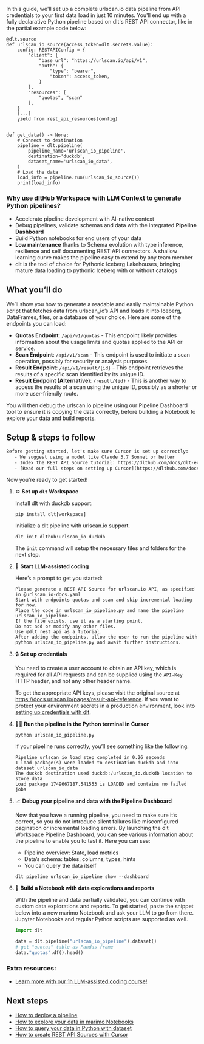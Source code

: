 In this guide, we'll set up a complete urlscan.io data pipeline from API credentials to your first data load in just 10 minutes. You'll end up with a fully declarative Python pipeline based on dlt's REST API connector, like in the partial example code below:

```python-outcome
@dlt.source
def urlscan_io_source(access_token=dlt.secrets.value):
    config: RESTAPIConfig = {
        "client": {
            "base_url": "https://urlscan.io/api/v1",
            "auth": {
                "type": "bearer",
                "token": access_token,
            }
        },
        "resources": [
            "quotas", "scan"
        ],
    }
    [...]
    yield from rest_api_resources(config)


def get_data() -> None:
    # Connect to destination
    pipeline = dlt.pipeline(
        pipeline_name='urlscan_io_pipeline',
        destination='duckdb',
        dataset_name='urlscan_io_data', 
    )
    # Load the data
    load_info = pipeline.run(urlscan_io_source())
    print(load_info) 
```

### Why use dltHub Workspace with LLM Context to generate Python pipelines?

- Accelerate pipeline development with AI-native context
- Debug pipelines, validate schemas and data with the integrated **Pipeline Dashboard**
- Build Python notebooks for end users of your data
- **Low maintenance** thanks to Schema evolution with type inference, resilience and self documenting REST API connectors. A shallow learning curve makes the pipeline easy to extend by any team member
- dlt is the tool of choice for Pythonic Iceberg Lakehouses, bringing mature data loading to pythonic Iceberg with or without catalogs

## What you’ll do

We’ll show you how to generate a readable and easily maintainable Python script that fetches data from urlscan_io’s API and loads it into Iceberg, DataFrames, files, or a database of your choice. Here are some of the endpoints you can load:

- **Quotas Endpoint**: `/api/v1/quotas` - This endpoint likely provides information about the usage limits and quotas applied to the API or service.
- **Scan Endpoint**: `/api/v1/scan` - This endpoint is used to initiate a scan operation, possibly for security or analysis purposes.
- **Result Endpoint**: `/api/v1/result/{id}` - This endpoint retrieves the results of a specific scan identified by its unique ID.
- **Result Endpoint (Alternative)**: `/result/{id}` - This is another way to access the results of a scan using the unique ID, possibly as a shorter or more user-friendly route.

You will then debug the urlscan.io pipeline using our Pipeline Dashboard tool to ensure it is copying the data correctly, before building a Notebook to explore your data and build reports.

## Setup & steps to follow

```default
Before getting started, let's make sure Cursor is set up correctly:
   - We suggest using a model like Claude 3.7 Sonnet or better
   - Index the REST API Source tutorial: https://dlthub.com/docs/dlt-ecosystem/verified-sources/rest_api/ and add it to context as **@dlt rest api**
   - [Read our full steps on setting up Cursor](https://dlthub.com/docs/dlt-ecosystem/llm-tooling/cursor-restapi#23-configuring-cursor-with-documentation)
```

Now you're ready to get started!

1. ⚙️ **Set up `dlt` Workspace**
    
    Install dlt with duckdb support:
    ```shell
    pip install dlt[workspace]
    ```

    Initialize a dlt pipeline with urlscan.io support.
    ```shell
    dlt init dlthub:urlscan_io duckdb
    ```

    The `init` command will setup the necessary files and folders for the next step.
    
2. 🤠 **Start LLM-assisted coding**
    
    Here’s a prompt to get you started:
    
    ```prompt
    Please generate a REST API Source for urlscan.io API, as specified in @urlscan_io-docs.yaml 
    Start with endpoints quotas and scan and skip incremental loading for now. 
    Place the code in urlscan_io_pipeline.py and name the pipeline urlscan_io_pipeline. 
    If the file exists, use it as a starting point. 
    Do not add or modify any other files. 
    Use @dlt rest api as a tutorial. 
    After adding the endpoints, allow the user to run the pipeline with python urlscan_io_pipeline.py and await further instructions.
    ```

    
3. 🔒 **Set up credentials** 
    
    You need to create a user account to obtain an API key, which is required for all API requests and can be supplied using the `API-Key` HTTP header, and not any other header name.
    
    To get the appropriate API keys, please visit the original source at https://docs.urlscan.io/pages/result-api-reference.
    If you want to protect your environment secrets in a production environment, look into [setting up credentials with dlt](https://dlthub.com/docs/walkthroughs/add_credentials).
    
4. 🏃‍♀️ **Run the pipeline in the Python terminal in Cursor**
    
    ```shell
    python urlscan_io_pipeline.py
    ```
    
    If your pipeline runs correctly, you’ll see something like the following:
    
    ```shell
    Pipeline urlscan_io load step completed in 0.26 seconds
    1 load package(s) were loaded to destination duckdb and into dataset urlscan_io_data
    The duckdb destination used duckdb:/urlscan_io.duckdb location to store data
    Load package 1749667187.541553 is LOADED and contains no failed jobs
    ```
    
5. 📈 **Debug your pipeline and data with the Pipeline Dashboard**

    Now that you have a running pipeline, you need to make sure it’s correct, so you do not introduce silent failures like misconfigured pagination or incremental loading errors. By launching the dlt Workspace Pipeline Dashboard, you can see various information about the pipeline to enable you to test it. Here you can see:
    - Pipeline overview: State, load metrics
    - Data’s schema: tables, columns, types, hints
    - You can query the data itself
    
    ```shell
    dlt pipeline urlscan_io_pipeline show --dashboard
    ```
    
6. 🐍 **Build a Notebook with data explorations and reports**

    With the pipeline and data partially validated, you can continue with custom data explorations and reports. To get started, paste the snippet below into a new marimo Notebook and ask your LLM to go from there. Jupyter Notebooks and regular Python scripts are supported as well.

    
    ```python
    import dlt

   data = dlt.pipeline("urlscan_io_pipeline").dataset()
   # get "quotas" table as Pandas frame
   data."quotas".df().head()
    ```

### Extra resources:

- [Learn more with our 1h LLM-assisted coding course!](https://www.youtube.com/watch?v=GGid70rnJuM)

## Next steps

- [How to deploy a pipeline](https://dlthub.com/docs/walkthroughs/deploy-a-pipeline)
- [How to explore your data in marimo Notebooks](https://dlthub.com/docs/general-usage/dataset-access/marimo)
- [How to query your data in Python with dataset](https://dlthub.com/docs/general-usage/dataset-access/dataset)
- [How to create REST API Sources with Cursor](https://dlthub.com/docs/dlt-ecosystem/llm-tooling/cursor-restapi)